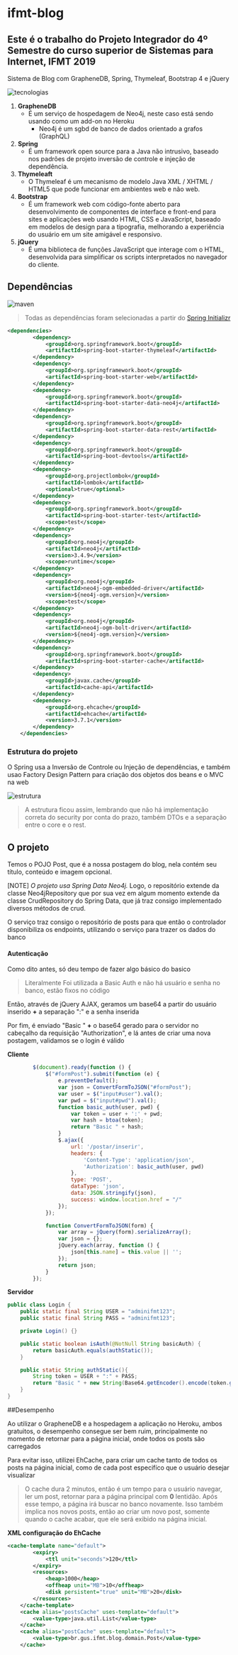 ifmt-blog
==========================

## Este é o trabalho do Projeto Integrador do 4º Semestre do curso superior de Sistemas para Internet, IFMT 2019

Sistema de Blog com GrapheneDB, Spring, Thymeleaf, Bootstrap 4 e jQuery

![tecnologias](/ghimgs/tecnologias.png)

1. **GrapheneDB**
    * É um serviço de hospedagem de Neo4j, neste caso está sendo usando como um add-on no Heroku
        * Neo4j é um sgbd de banco de dados orientado a grafos (GraphQL)
2. **Spring**
    * É um framework open source para a Java não intrusivo, baseado nos padrões de projeto inversão de controle e injeção de dependência.
3. **Thymeleaft**
    * O Thymeleaf é um mecanismo de modelo Java XML / XHTML / HTML5 que pode funcionar em ambientes web e não web.
4. **Bootstrap**
    * É um framework web com código-fonte aberto para desenvolvimento de componentes de interface e front-end para sites e aplicações web usando HTML, CSS e JavaScript, baseado em modelos de design para a tipografia, melhorando a experiência do usuário em um site amigável e responsivo.
5. **jQuery**
    * É uma biblioteca de funções JavaScript que interage com o HTML, desenvolvida para simplificar os scripts interpretados no navegador do cliente.

## Dependências

![maven](/ghimgs/maven.png)

>Todas as dependências foram selecionadas a partir do [Spring Initializr](https://start.spring.io/)

```xml
<dependencies>
        <dependency>
            <groupId>org.springframework.boot</groupId>
            <artifactId>spring-boot-starter-thymeleaf</artifactId>
        </dependency>
        <dependency>
            <groupId>org.springframework.boot</groupId>
            <artifactId>spring-boot-starter-web</artifactId>
        </dependency>
        <dependency>
            <groupId>org.springframework.boot</groupId>
            <artifactId>spring-boot-starter-data-neo4j</artifactId>
        </dependency>
        <dependency>
            <groupId>org.springframework.boot</groupId>
            <artifactId>spring-boot-starter-data-rest</artifactId>
        </dependency>
        <dependency>
            <groupId>org.springframework.boot</groupId>
            <artifactId>spring-boot-devtools</artifactId>
        </dependency>
		<dependency>
            <groupId>org.projectlombok</groupId>
            <artifactId>lombok</artifactId>
            <optional>true</optional>
        </dependency>
        <dependency>
            <groupId>org.springframework.boot</groupId>
            <artifactId>spring-boot-starter-test</artifactId>
            <scope>test</scope>
        </dependency>
        <dependency>
            <groupId>org.neo4j</groupId>
            <artifactId>neo4j</artifactId>
            <version>3.4.9</version>
            <scope>runtime</scope>
        </dependency>
        <dependency>
            <groupId>org.neo4j</groupId>
            <artifactId>neo4j-ogm-embedded-driver</artifactId>
            <version>${neo4j-ogm.version}</version>
            <scope>test</scope>
        </dependency>
        <dependency>
            <groupId>org.neo4j</groupId>
            <artifactId>neo4j-ogm-bolt-driver</artifactId>
            <version>${neo4j-ogm.version}</version>
        </dependency>
        <dependency>
            <groupId>org.springframework.boot</groupId>
            <artifactId>spring-boot-starter-cache</artifactId>
        </dependency>
        <dependency>
            <groupId>javax.cache</groupId>
            <artifactId>cache-api</artifactId>
        </dependency>
        <dependency>
            <groupId>org.ehcache</groupId>
            <artifactId>ehcache</artifactId>
            <version>3.7.1</version>
        </dependency>
    </dependencies>
```

### Estrutura do projeto

O Spring usa a Inversão de Controle ou Injeção de dependências, e também usao Factory Design Pattern para criação dos objetos dos beans e o MVC na web

![estrutura](/ghimgs/strut.png)

> A estrutura ficou assim, lembrando que não há implementação correta do security por conta do prazo, também DTOs e a separação entre o core e o rest.

## O projeto

Temos o POJO Post, que é a nossa postagem do blog, nela contém seu título, conteúdo e imagem opcional.

[NOTE]
*O projeto usa Spring Data Neo4j.*
Logo, o repositório extende da classe Neo4jRepository que por sua vez em algum momento extende da classe CrudRepository do Spring Data, que já traz consigo implementado diversos métodos de crud.

O serviço traz consigo o repositório de posts para que então o controlador disponibiliza os endpoints, utilizando o serviço para trazer os dados do banco

#### Autenticação

Como dito antes, só deu tempo de fazer algo básico do basico
>Literalmente
Foi utilizada a Basic Auth e não há usuário e senha no banco, estão fixos no código

Então, através de jQuery AJAX, geramos um base64 a partir do usuário inserido **+** a separação ":" e a senha inserida

Por fim, é enviado "Basic " **+** o base64 gerado para o servidor no cabeçalho da requisição "Authorization", e lá antes de criar uma nova postagem, validamos se o login é válido

**Cliente**
```javascript
        $(document).ready(function () {
            $("#formPost").submit(function (e) {
                e.preventDefault();
                var json = ConvertFormToJSON("#formPost");
                var user = $("input#user").val();
                var pwd = $("input#pwd").val();
                function basic_auth(user, pwd) {
                    var token = user + ':' + pwd;
                    var hash = btoa(token);
                    return "Basic " + hash;
                }
                $.ajax({
                    url: '/postar/inserir',
                    headers: {
                        'Content-Type': 'application/json',
                        'Authorization': basic_auth(user, pwd)
                    },
                    type: 'POST',
                    dataType: 'json',
                    data: JSON.stringify(json),
                    success: window.location.href = "/"
                });
            });

            function ConvertFormToJSON(form) {
                var array = jQuery(form).serializeArray();
                var json = {};
                jQuery.each(array, function () {
                    json[this.name] = this.value || '';
                });
                return json;
            }
        });
```

**Servidor**
```java
public class Login {
    public static final String USER = "adminifmt123";
    public static final String PASS = "adminifmt123";

    private Login() {}

    public static boolean isAuth(@NotNull String basicAuth) {
        return basicAuth.equals(authStatic());
    }

    public static String authStatic(){
        String token = USER + ":" + PASS;
        return "Basic " + new String(Base64.getEncoder().encode(token.getBytes()));
    }
}
```

##Desempenho

Ao utilizar o GrapheneDB e a hospedagem a aplicação no Heroku, ambos gratuitos, o desempenho consegue ser bem ruim, principalmente no momento de retornar para a página inicial, onde todos os posts são carregados

Para evitar isso, utilizei EhCache, para criar um cache tanto de todos os posts na página inicial, como de cada post especifíco que o usuário desejar visualizar
>O cache dura 2 minutos, então é um tempo para o usuário navegar, ler um post, retornar para a página principal com **0** lentidão.
>Após esse tempo, a página irá buscar no banco novamente.
>Isso também implica nos novos posts, então ao criar um novo post, somente quando o cache acabar, que ele será exibido na página inicial.

__XML configuração do EhCache__
```xml
<cache-template name="default">
        <expiry>
            <ttl unit="seconds">120</ttl>
        </expiry>
        <resources>
            <heap>1000</heap>
            <offheap unit="MB">10</offheap>
            <disk persistent="true" unit="MB">20</disk>
        </resources>
    </cache-template>
    <cache alias="postsCache" uses-template="default">
        <value-type>java.util.List</value-type>
    </cache>
    <cache alias="postCache" uses-template="default">
        <value-type>br.gus.ifmt.blog.domain.Post</value-type>
    </cache>
```

